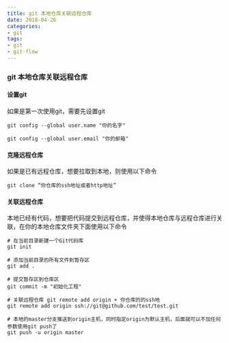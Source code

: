 ```yaml
---
title: git 本地仓库关联远程仓库
date: 2018-04-26
categories:
- git
tags:
- git
- git-flow
---
```




### git 本地仓库关联远程仓库



#### 设置git

如果是第一次使用git，需要先设置git

```
git config --global user.name "你的名字"

git config --global user.email "你的邮箱"
```



#### 克隆远程仓库

如果是已有远程仓库，想要拉取到本地，则使用以下命令

```
git clone “你仓库的ssh地址或者http地址”
```



#### 关联远程仓库

本地已经有代码，想要把代码提交到远程仓库，并使得本地仓库与远程仓库进行关联，在你的本地仓库文件夹下面使用以下命令

```
# 在当前目录新建一个Git代码库
git init

# 添加当前目录的所有文件到暂存区
git add .

# 提交暂存区到仓库区
git commit -m "初始化工程"

# 关联远程仓库 git remote add origin + 你仓库的的ssh地
git remote add origin ssh://git@github.com/test/test.git

# 本地的master分支推送到origin主机，同时指定origin为默认主机，后面就可以不加任何参数使用git push了
git push -u origin master
```

